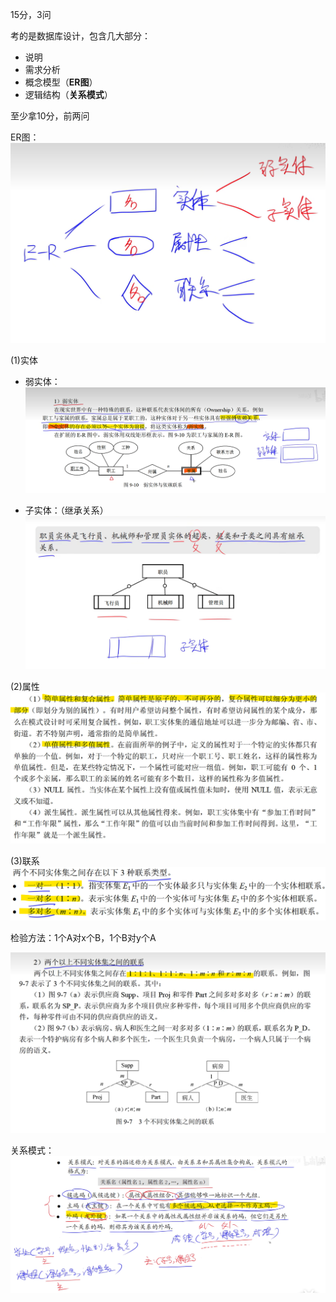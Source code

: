 15分，3问

考的是数据库设计，包含几大部分：<br>
+ 说明<br>
+ 需求分析<br>
+ 概念模型（**ER图**）<br>
+ 逻辑结构（**关系模式**）<br>

至少拿10分，前两问

ER图：
![描述](./img/6.png)

(1)实体<br>
+ 弱实体：
![描述](./img/7.png)

+ 子实体：（继承关系）
![描述](./img/8.png)

(2)属性
![描述](./img/9.png)

(3)联系
![描述](./img/10.png)

检验方法：1个A对x个B，1个B对y个A

![描述](./img/11.png)

关系模式：
![描述](./img/12.png)

